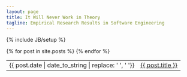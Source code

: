 ```yaml
---
layout: page
title: It Will Never Work in Theory
tagline: Empirical Research Results in Software Engineering
---
```

{% include JB/setup %}

<table class="table table-striped">
  {% for post in site.posts %}
    <tr><td>{{ post.date | date_to_string | replace: ' ', '&nbsp;'}}</td><td><a href="{{ BASE_PATH }}{{ post.url }}">{{ post.title }}</a></td></tr>
  {% endfor %}
</table>
